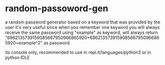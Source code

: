 # random-passoword-gen
a random password generator based on a keyword that was provided by the user
it's very useful since when you remember one keyword you will always receive the same password
using "example" as keyword, will always return
"6962135739159085667950966865920+6962135739159085667950966865920=example^2"
as password

its console only, recommended to use in repl.it/languages/python3 or in python IDLE

